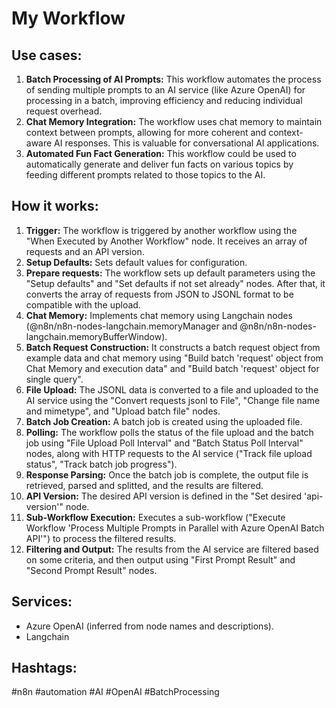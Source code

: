 # My Workflow

## Use cases:

1.  **Batch Processing of AI Prompts:** This workflow automates the process of sending multiple prompts to an AI service (like Azure OpenAI) for processing in a batch, improving efficiency and reducing individual request overhead.
2.  **Chat Memory Integration:** The workflow uses chat memory to maintain context between prompts, allowing for more coherent and context-aware AI responses. This is valuable for conversational AI applications.
3.  **Automated Fun Fact Generation:** This workflow could be used to automatically generate and deliver fun facts on various topics by feeding different prompts related to those topics to the AI.

## How it works:

1.  **Trigger:** The workflow is triggered by another workflow using the "When Executed by Another Workflow" node. It receives an array of requests and an API version.
2.  **Setup Defaults:** Sets default values for configuration.
3.  **Prepare requests:** The workflow sets up default parameters using the "Setup defaults" and "Set defaults if not set already" nodes. After that, it converts the array of requests from JSON to JSONL format to be compatible with the upload.
4.  **Chat Memory:** Implements chat memory using Langchain nodes (@n8n/n8n-nodes-langchain.memoryManager and @n8n/n8n-nodes-langchain.memoryBufferWindow).
5.  **Batch Request Construction:** It constructs a batch request object from example data and chat memory using "Build batch 'request' object from Chat Memory and execution data" and "Build batch 'request' object for single query".
6.  **File Upload:** The JSONL data is converted to a file and uploaded to the AI service using the "Convert requests jsonl to File", "Change file name and mimetype", and "Upload batch file" nodes.
7.  **Batch Job Creation:** A batch job is created using the uploaded file.
8.  **Polling:** The workflow polls the status of the file upload and the batch job using "File Upload Poll Interval" and "Batch Status Poll Interval" nodes, along with HTTP requests to the AI service ("Track file upload status", "Track batch job progress").
9.  **Response Parsing:** Once the batch job is complete, the output file is retrieved, parsed and splitted, and the results are filtered.
10. **API Version:** The desired API version is defined in the "Set desired 'api-version'" node.
11. **Sub-Workflow Execution:** Executes a sub-workflow ("Execute Workflow 'Process Multiple Prompts in Parallel with Azure OpenAI Batch API'") to process the filtered results.
12. **Filtering and Output:** The results from the AI service are filtered based on some criteria, and then output using "First Prompt Result" and "Second Prompt Result" nodes.

## Services:

*   Azure OpenAI (inferred from node names and descriptions).
*   Langchain

## Hashtags:

#n8n #automation #AI #OpenAI #BatchProcessing
